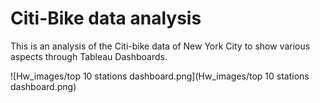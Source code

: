 # Citi-Bike data analysis

This is an analysis of the Citi-bike data of New York City to show various aspects through Tableau Dashboards.

![Hw_images/top 10 stations dashboard.png](Hw_images/top 10 stations dashboard.png)

